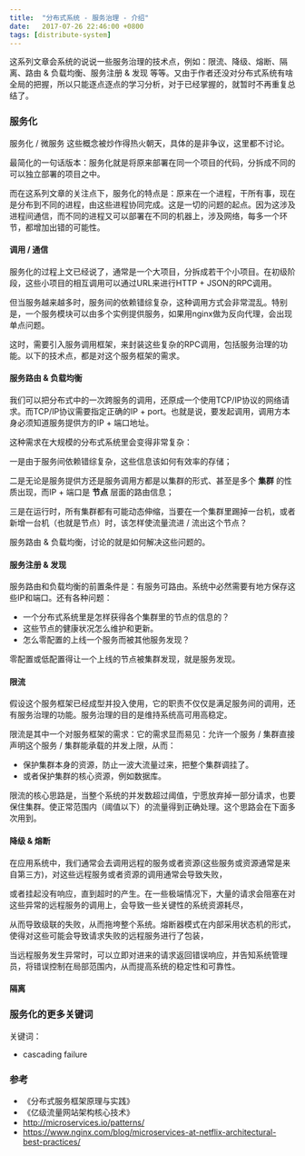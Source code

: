 ```yaml
---
title:  "分布式系统 - 服务治理 - 介绍"
date:   2017-07-26 22:46:00 +0800
tags: [distribute-system]
---
```


这系列文章会系统的说说一些服务治理的技术点，例如：限流、降级、熔断、隔离、路由 & 负载均衡、服务注册 & 发现 等等。又由于作者还没对分布式系统有啥全局的把握，所以只能逐点逐点的学习分析，对于已经掌握的，就暂时不再重复总结了。

### 服务化

服务化 / 微服务 这些概念被炒作得热火朝天，具体的是非争议，这里都不讨论。

最简化的一句话版本：服务化就是将原来部署在同一个项目的代码，分拆成不同的可以独立部署的项目之中。

而在这系列文章的关注点下，服务化的特点是：原来在一个进程，干所有事，现在是分布到不同的进程，由这些进程协同完成。这是一切的问题的起点。因为这涉及进程间通信，而不同的进程又可以部署在不同的机器上，涉及网络，每多一个环节，都增加出错的可能性。

#### 调用 / 通信

服务化的过程上文已经说了，通常是一个大项目，分拆成若干个小项目。在初级阶段，这些小项目的相互调用可以通过URL来进行HTTP + JSON的RPC调用。

但当服务越来越多时，服务间的依赖错综复杂，这种调用方式会非常混乱。特别是，一个服务模块可以由多个实例提供服务，如果用nginx做为反向代理，会出现单点问题。

这时，需要引入服务调用框架，来封装这些复杂的RPC调用，包括服务治理的功能。以下的技术点，都是对这个服务框架的需求。

#### 服务路由 & 负载均衡

我们可以把分布式中的一次跨服务的调用，还原成一个使用TCP/IP协议的网络请求。而TCP/IP协议需要指定正确的IP + port。也就是说，要发起调用，调用方本身必须知道服务提供方的IP + 端口地址。

这种需求在大规模的分布式系统里会变得非常复杂：

一是由于服务间依赖错综复杂，这些信息该如何有效率的存储；

二是无论是服务提供方还是服务调用方都是以集群的形式、甚至是多个 **集群** 的性质出现，而IP + 端口是 **节点** 层面的路由信息；

三是在运行时，所有集群都有可能动态伸缩，当要在一个集群里踢掉一台机，或者新增一台机（也就是节点）时，该怎样使流量流进 / 流出这个节点？

服务路由 & 负载均衡，讨论的就是如何解决这些问题的。

#### 服务注册 & 发现

服务路由和负载均衡的前置条件是：有服务可路由。系统中必然需要有地方保存这些IP和端口。还有各种问题：

- 一个分布式系统里是怎样获得各个集群里的节点的信息的？
- 这些节点的健康状况怎么维护和更新。
- 怎么零配置的上线一个服务而被其他服务发现？

零配置或低配置得让一个上线的节点被集群发现，就是服务发现。

#### 限流

假设这个服务框架已经成型并投入使用，它的职责不仅仅是满足服务间的调用，还有服务治理的功能。服务治理的目的是维持系统高可用高稳定。

限流是其中一个对服务框架的需求：它的需求显而易见：允许一个服务 / 集群直接声明这个服务 / 集群能承载的并发上限，从而：

- 保护集群本身的资源，防止一波大流量过来，把整个集群调挂了。
- 或者保护集群的核心资源，例如数据库。

限流的核心思路是，当整个系统的并发数超过阈值，宁愿放弃掉一部分请求，也要保住集群。使正常范围内（阈值以下）的流量得到正确处理。这个思路会在下面多次用到。

#### 降级 & 熔断

在应用系统中，我们通常会去调用远程的服务或者资源(这些服务或资源通常是来自第三方)，对这些远程服务或者资源的调用通常会导致失败，

或者挂起没有响应，直到超时的产生。在一些极端情况下，大量的请求会阻塞在对这些异常的远程服务的调用上，会导致一些关键性的系统资源耗尽，

从而导致级联的失败，从而拖垮整个系统。熔断器模式在内部采用状态机的形式，使得对这些可能会导致请求失败的远程服务进行了包装，

当远程服务发生异常时，可以立即对进来的请求返回错误响应，并告知系统管理员，将错误控制在局部范围内，从而提高系统的稳定性和可靠性。

#### 隔离

### 服务化的更多关键词

关键词：

- cascading failure


### 参考

- 《分布式服务框架原理与实践》
- 《亿级流量网站架构核心技术》
- http://microservices.io/patterns/
- https://www.nginx.com/blog/microservices-at-netflix-architectural-best-practices/
